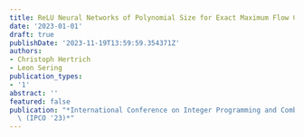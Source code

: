 ```yaml
---
title: ReLU Neural Networks of Polynomial Size for Exact Maximum Flow Computation
date: '2023-01-01'
draft: true
publishDate: '2023-11-19T13:59:59.354371Z'
authors:
- Christoph Hertrich
- Leon Sering
publication_types:
- '1'
abstract: ''
featured: false
publication: "*International Conference on Integer Programming and Combinatorial Optimization\
  \ (IPCO '23)*"
---
```


